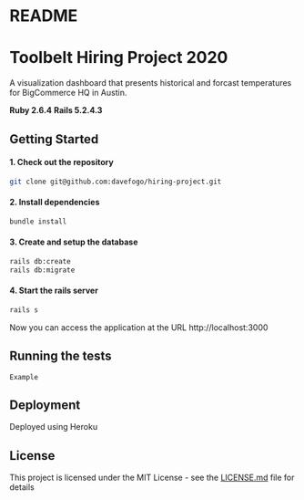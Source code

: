 # README

# Toolbelt Hiring Project 2020

A visualization dashboard that presents historical and forcast temperatures for BigCommerce HQ in Austin.

**Ruby 2.6.4**
**Rails 5.2.4.3**


## Getting Started

#### 1. Check out the repository

```bash
git clone git@github.com:davefogo/hiring-project.git
```

#### 2. Install dependencies

```bash
bundle install
```

#### 3. Create and setup the database

```bash
rails db:create
rails db:migrate
```
#### 4. Start the rails server

```bash
rails s
```

Now you can access the application at the URL http://localhost:3000

## Running the tests

```
Example
```


## Deployment

Deployed using Heroku


## License

This project is licensed under the MIT License - see the [LICENSE.md](LICENSE.md) file for details
